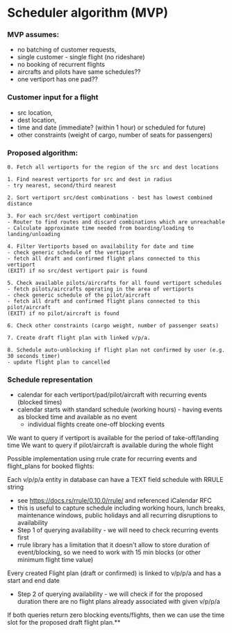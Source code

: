 
# Scheduler algorithm (MVP)

### MVP assumes:

- no batching of customer requests,
- single customer - single flight (no rideshare)
- no booking of recurrent flights
- aircrafts and pilots have same schedules??
- one vertiport has one pad??


### Customer input for a flight

- src location,
- dest location,
- time and date (immediate? (within 1 hour) or scheduled for future)
- other constraints (weight of cargo, number of seats for passengers)

### Proposed algorithm:
```
0. Fetch all vertiports for the region of the src and dest locations
  
1. Find nearest vertiports for src and dest in radius
- try nearest, second/third nearest
  
2. Sort vertiport src/dest combinations - best has lowest combined distance

3. For each src/dest vertiport combination
- Router to find routes and discard combinations which are unreachable
- Calculate approximate time needed from boarding/loading to landing/unloading

4. Filter Vertiports based on availability for date and time
- check generic schedule of the vertiport
- fetch all draft and confirmed flight plans connected to this vertiport
(EXIT) if no src/dest vertiport pair is found

5. Check available pilots/aircrafts for all found vertiport schedules
- fetch pilots/aircrafts operating in the area of vertiports
- check generic schedule of the pilot/aircraft
- fetch all draft and confirmed flight plans connected to this pilot/aircraft
(EXIT) if no pilot/aircraft is found

6. Check other constraints (cargo weight, number of passenger seats)

7. Create draft flight plan with linked v/p/a.

8. Schedule auto-unblocking if flight plan not confirmed by user (e.g. 30 seconds timer)
- update flight plan to cancelled
```


### Schedule representation

- calendar for each vertiport/pad/pilot/aircraft with recurring events (blocked times)
- calendar starts with standard schedule (working hours) - having events as blocked time and available as no event
    - individual flights create one-off blocking events

We want to query if vertiport is available for the period of take-off/landing time
We want to query if pilot/aircraft is available during the whole flight

Possible implementation using rrule crate for recurring events and flight_plans for booked flights:

Each v/p/p/a entity in database can have a TEXT field schedule with RRULE string
- see https://docs.rs/rrule/0.10.0/rrule/ and referenced iCalendar RFC
- this is useful to capture schedule including working hours, lunch breaks, maintenance windows, public holidays and all recurring disruptions to availability
- Step 1 of querying availability - we will need to check recurring events first
- rrule library has a limitation that it doesn't allow to store duration of event/blocking, so we need to work with 15 min blocks (or other minimum flight time value)

Every created Flight plan (draft or confirmed) is linked to v/p/p/a and has a start and end date
- Step 2 of querying availability - we will check if for the proposed duration there are no flight plans already associated with given v/p/p/a


If both queries return zero blocking events/flights, then we can use the time slot for the proposed draft flight plan.**
